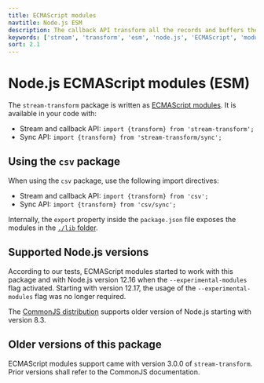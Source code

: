 ```yaml
---
title: ECMAScript modules
navtitle: Node.js ESM
description: The callback API transform all the records and buffers the results into a single dataset which is passed to a user provided function.
keywords: ['stream', 'transform', 'esm', 'node.js', 'ECMAScript', 'modules']
sort: 2.1
---
```


# Node.js ECMAScript modules (ESM)

The `stream-transform` package is written as [ECMAScript modules](https://nodejs.org/api/esm.html). It is available in your code with:

* Stream and callback API: `import {transform} from 'stream-transform';`
* Sync API: `import {transform} from 'stream-transform/sync';`

## Using the `csv` package

When using the `csv` package, use the following import directives:

* Stream and callback API: `import {transform} from 'csv';`
* Sync API: `import {transform} from 'csv/sync';`

Internally, the `export` property inside the `package.json` file exposes the modules in the [`./lib` folder](https://github.com/adaltas/node-csv/tree/master/packages/stream-transform/lib).

## Supported Node.js versions

According to our tests, ECMAScript modules started to work with this package and with Node.js version 12.16 when the `--experimental-modules` flag activated. Starting with version 12.17, the usage of the `--experimental-modules` flag was no longer required.

The [CommonJS distribution](/project/transform/nodejs_cjs/) supports older version of Node.js starting with version 8.3.

## Older versions of this package

ECMAScript modules support came with version 3.0.0 of `stream-transform`. Prior versions shall refer to the CommonJS documentation.
